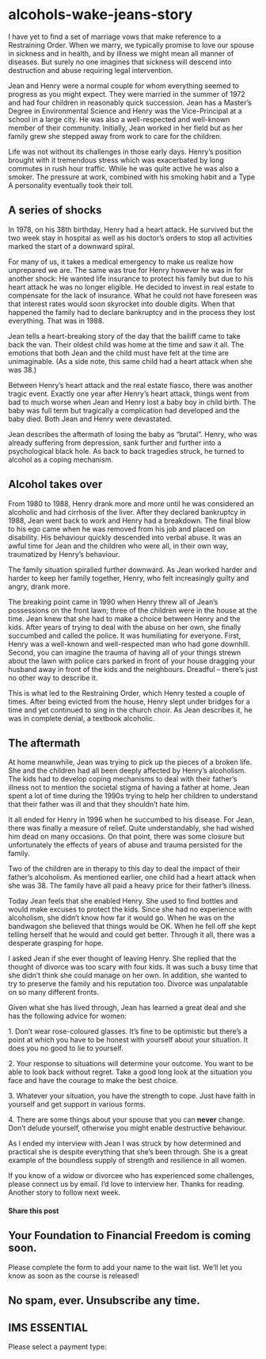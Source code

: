 # alcohols-wake-jeans-story
I have yet to find a set of marriage vows that make reference to a Restraining Order. When we marry, we typically promise to love our spouse in sickness and in health, and by illness we might mean all manner of diseases. But surely no one imagines that sickness will descend into destruction and abuse requiring legal intervention.

Jean and Henry were a normal couple for whom everything seemed to progress as you might expect. They were married in the summer of 1972 and had four children in reasonably quick succession. Jean has a Master’s Degree in Environmental Science and Henry was the Vice-Principal at a school in a large city. He was also a well-respected and well-known member of their community. Initially, Jean worked in her field but as her family grew she stepped away from work to care for the children.

Life was not without its challenges in those early days. Henry’s position brought with it tremendous stress which was exacerbated by long commutes in rush hour traffic. While he was quite active he was also a smoker. The pressure at work, combined with his smoking habit and a Type A personality eventually took their toll.

## A series of shocks

In 1978, on his 38th birthday, Henry had a heart attack. He survived but the two week stay in hospital as well as his doctor’s orders to stop all activities marked the start of a downward spiral.

For many of us, it takes a medical emergency to make us realize how unprepared we are. The same was true for Henry however he was in for another shock: He wanted life insurance to protect his family but due to his heart attack he was no longer eligible. He decided to invest in real estate to compensate for the lack of insurance. What he could not have foreseen was that interest rates would soon skyrocket into double digits. When that happened the family had to declare bankruptcy and in the process they lost everything. That was in 1988.

Jean tells a heart-breaking story of the day that the bailiff came to take back the van. Their oldest child was home at the time and saw it all. The emotions that both Jean and the child must have felt at the time are unimaginable. (As a side note, this same child had a heart attack when she was 38.)

Between Henry’s heart attack and the real estate fiasco, there was another tragic event. Exactly one year after Henry’s heart attack, things went from bad to much worse when Jean and Henry lost a baby boy in child birth. The baby was full term but tragically a complication had developed and the baby died. Both Jean and Henry were devastated.

Jean describes the aftermath of losing the baby as “brutal”. Henry, who was already suffering from depression, sank further and further into a psychological black hole. As back to back tragedies struck, he turned to alcohol as a coping mechanism.

## Alcohol takes over

From 1980 to 1988, Henry drank more and more until he was considered an alcoholic and had cirrhosis of the liver. After they declared bankruptcy in 1988, Jean went back to work and Henry had a breakdown. The final blow to his ego came when he was removed from his job and placed on disability. His behaviour quickly descended into verbal abuse. It was an awful time for Jean and the children who were all, in their own way, traumatized by Henry’s behaviour.

The family situation spiralled further downward. As Jean worked harder and harder to keep her family together, Henry, who felt increasingly guilty and angry, drank more.

The breaking point came in 1990 when Henry threw all of Jean’s possessions on the front lawn; three of the children were in the house at the time. Jean knew that she had to make a choice between Henry and the kids. After years of trying to deal with the abuse on her own, she finally succumbed and called the police. It was humiliating for everyone. First, Henry was a well-known and well-respected man who had gone downhill. Second, you can imagine the trauma of having all of your things strewn about the lawn with police cars parked in front of your house dragging your husband away in front of the kids and the neighbours. Dreadful – there’s just no other way to describe it.

This is what led to the Restraining Order, which Henry tested a couple of times. After being evicted from the house, Henry slept under bridges for a time and yet continued to sing in the church choir. As Jean describes it, he was in complete denial, a textbook alcoholic.

## The aftermath

At home meanwhile, Jean was trying to pick up the pieces of a broken life. She and the children had all been deeply affected by Henry’s alcoholism. The kids had to develop coping mechanisms to deal with their father’s illness not to mention the societal stigma of having a father at home. Jean spent a lot of time during the 1990s trying to help her children to understand that their father was ill and that they shouldn’t hate him.

It all ended for Henry in 1996 when he succumbed to his disease. For Jean, there was finally a measure of relief. Quite understandably, she had wished him dead on many occasions. On that point, there was some closure but unfortunately the effects of years of abuse and trauma persisted for the family.

Two of the children are in therapy to this day to deal the impact of their father’s alcoholism. As mentioned earlier, one child had a heart attack when she was 38. The family have all paid a heavy price for their father’s illness.

Today Jean feels that she enabled Henry. She used to find bottles and would make excuses to protect the kids. Since she had no experience with alcoholism, she didn’t know how far it would go. When he was on the bandwagon she believed that things would be OK. When he fell off she kept telling herself that he would and could get better. Through it all, there was a desperate grasping for hope.

I asked Jean if she ever thought of leaving Henry. She replied that the thought of divorce was too scary with four kids. It was such a busy time that she didn’t think she could manage on her own. In addition, she wanted to try to preserve the family and his reputation too. Divorce was unpalatable on so many different fronts.

Given what she has lived through, Jean has learned a great deal and she has the following advice for women:

1\. Don’t wear rose-coloured glasses. It’s fine to be optimistic but there’s a point at which you have to be honest with yourself about your situation. It does you no good to lie to yourself.

2\. Your response to situations will determine your outcome. You want to be able to look back without regret. Take a good long look at the situation you face and have the courage to make the best choice.

3\. Whatever your situation, you have the strength to cope. Just have faith in yourself and get support in various forms.

4\. There are some things about your spouse that you can **never** change. Don’t delude yourself, otherwise you might enable destructive behaviour.

As I ended my interview with Jean I was struck by how determined and practical she is despite everything that she’s been through. She is a great example of the boundless supply of strength and resilience in all women.

If you know of a widow or divorcee who has experienced some challenges, please connect us by email. I’d love to interview her. Thanks for reading. Another story to follow next week.

#### Share this post

## Your Foundation to Financial Freedom is coming soon.

Please complete the form to add your name to the wait list. We’ll let you know as soon as the course is released!

## No spam, ever. Unsubscribe any time.

## IMS ESSENTIAL

Please select a payment type: